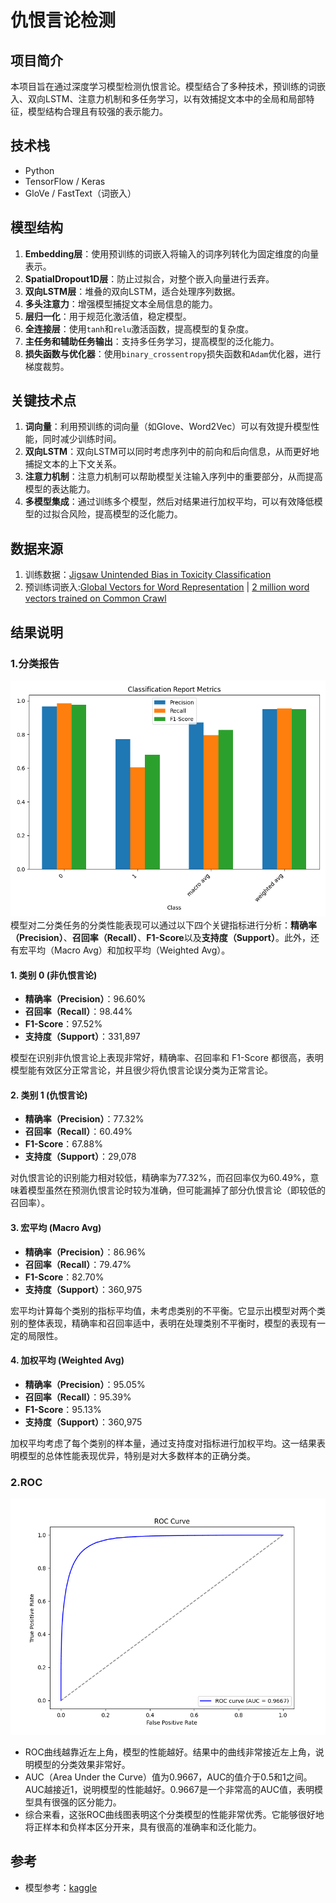 # 仇恨言论检测

## 项目简介
本项目旨在通过深度学习模型检测仇恨言论。模型结合了多种技术，预训练的词嵌入、双向LSTM、注意力机制和多任务学习，以有效捕捉文本中的全局和局部特征，模型结构合理且有较强的表示能力。

## 技术栈
- Python
- TensorFlow / Keras
- GloVe / FastText（词嵌入）

## 模型结构
1. **Embedding层**：使用预训练的词嵌入将输入的词序列转化为固定维度的向量表示。
2. **SpatialDropout1D层**：防止过拟合，对整个嵌入向量进行丢弃。
3. **双向LSTM层**：堆叠的双向LSTM，适合处理序列数据。
4. **多头注意力**：增强模型捕捉文本全局信息的能力。
5. **层归一化**：用于规范化激活值，稳定模型。
6. **全连接层**：使用`tanh`和`relu`激活函数，提高模型的复杂度。
7. **主任务和辅助任务输出**：支持多任务学习，提高模型的泛化能力。
8. **损失函数与优化器**：使用`binary_crossentropy`损失函数和`Adam`优化器，进行梯度裁剪。

## 关键技术点
1. **词向量**：利用预训练的词向量（如Glove、Word2Vec）可以有效提升模型性能，同时减少训练时间。
2. **双向LSTM**：双向LSTM可以同时考虑序列中的前向和后向信息，从而更好地捕捉文本的上下文关系。
3. **注意力机制**：注意力机制可以帮助模型关注输入序列中的重要部分，从而提高模型的表达能力。
4. **多模型集成**：通过训练多个模型，然后对结果进行加权平均，可以有效降低模型的过拟合风险，提高模型的泛化能力。

## 数据来源
1. 训练数据：[Jigsaw Unintended Bias in Toxicity Classification](https://www.kaggle.com/competitions/jigsaw-unintended-bias-in-toxicity-classification)
2. 预训练词嵌入:[Global Vectors for Word Representation](https://nlp.stanford.edu/projects/glove/) | [2 million word vectors trained on Common Crawl](https://fasttext.cc/docs/en/english-vectors.html)

## 结果说明

### 1.**分类报告**
![分类报告](./src/result/ClassReport.png)
模型对二分类任务的分类性能表现可以通过以下四个关键指标进行分析：**精确率（Precision）**、**召回率（Recall）**、**F1-Score**以及**支持度（Support）**。此外，还有宏平均（Macro Avg）和加权平均（Weighted Avg）。

#### 1. **类别 0 (非仇恨言论)**
   - **精确率（Precision）**：96.60%
   - **召回率（Recall）**：98.44%
   - **F1-Score**：97.52%
   - **支持度（Support）**：331,897

   模型在识别非仇恨言论上表现非常好，精确率、召回率和 F1-Score 都很高，表明模型能有效区分正常言论，并且很少将仇恨言论误分类为正常言论。

#### 2. **类别 1 (仇恨言论)**
   - **精确率（Precision）**：77.32%
   - **召回率（Recall）**：60.49%
   - **F1-Score**：67.88%
   - **支持度（Support）**：29,078

   对仇恨言论的识别能力相对较低，精确率为77.32%，而召回率仅为60.49%，意味着模型虽然在预测仇恨言论时较为准确，但可能漏掉了部分仇恨言论（即较低的召回率）。

#### 3. **宏平均 (Macro Avg)**
   - **精确率（Precision）**：86.96%
   - **召回率（Recall）**：79.47%
   - **F1-Score**：82.70%
   - **支持度（Support）**：360,975

   宏平均计算每个类别的指标平均值，未考虑类别的不平衡。它显示出模型对两个类别的整体表现，精确率和召回率适中，表明在处理类别不平衡时，模型的表现有一定的局限性。

#### 4. **加权平均 (Weighted Avg)**
   - **精确率（Precision）**：95.05%
   - **召回率（Recall）**：95.39%
   - **F1-Score**：95.13%
   - **支持度（Support）**：360,975

   加权平均考虑了每个类别的样本量，通过支持度对指标进行加权平均。这一结果表明模型的总体性能表现优异，特别是对大多数样本的正确分类。

### 2.**ROC**
![ROC](./src/result/ROC.png) 
   - ROC曲线越靠近左上角，模型的性能越好。结果中的曲线非常接近左上角，说明模型的分类效果非常好。
   - AUC（Area Under the Curve）值为0.9667，AUC的值介于0.5和1之间。AUC越接近1，说明模型的性能越好。0.9667是一个非常高的AUC值，表明模型具有很强的区分能力。
   - 综合来看，这张ROC曲线图表明这个分类模型的性能非常优秀。它能够很好地将正样本和负样本区分开来，具有很高的准确率和泛化能力。

## 参考
- 模型参考：[kaggle](https://www.kaggle.com/code/thousandvoices/simple-lstm/script)